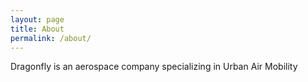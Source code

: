 ```yaml
---
layout: page
title: About
permalink: /about/
---
```


Dragonfly is an aerospace company specializing in Urban Air Mobility
